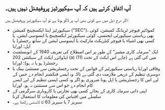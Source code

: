 ## آپ اتفاق کرتے ہیں کہ آپ سیکیورٹیز پروفیشنل نہیں ہیں۔

اگر درج ذیل میں سے کوئی بھی آپ پر لاگو ہوتا ہے تو آپ سیکیورٹیز پروفیشنل ہیں:
- سیکیورٹیز اینڈ ایکسچینج کمیشن ("SEC")، کموڈٹیز فیوچر ٹریڈنگ کمیشن، کوئی بھی ریاستی سیکیورٹی ایجنسی، کوئی سیکیورٹیز ایکسچینج یا ایسوسی ایشن، یا کسی بھی اشیاء یا فیوچر کنٹریکٹ مارکیٹ یا ایسوسی ایشن کے ساتھ رجسٹرڈ یا اہل؛ اور/یا
- ایک "سرمایہ کاری مشیر" کے طور پر اس اصطلاح کی تعریف 1940 کے انویسٹمنٹ ایڈوائزر ایکٹ کے سیکشن 202 (a) (11) میں کی گئی ہے (چاہے اس ایکٹ کے تحت رجسٹرڈ ہو یا نہ ہو)؛ اور/یا
- وفاقی اور/یا ریاستی سیکیورٹیز کے قوانین کے تحت رجسٹریشن سے مستثنیٰ بینک یا دوسری تنظیم کے ذریعے ملازمت دی گئی ہے تاکہ وہ ایسے فنکشنز انجام دے جس کے لیے اس کا رجسٹریشن یا اہل ہونا ضروری ہو اگر وہ کسی ایسی تنظیم کے لیے ایسے کام انجام دے جو اس سے مستثنیٰ نہ ہو۔ اور/یا
- اپنی ذاتی سرمایہ کاری کے بجائے کسی بھی تجارتی یا کاروباری سرگرمی کے سلسلے میں اقتباس کی معلومات کا استعمال کرنا
- سیریز 7 یا سیریز 63 کا لائسنس رکھتا ہے۔
